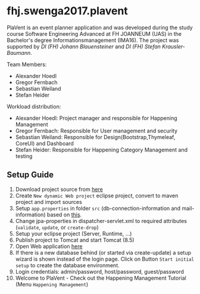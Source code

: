 # fhj.swenga2017.plavent
PlaVent is an event planner application and was developed during the study course Software Engineering Advanced at FH JOANNEUM (UAS)
in the Bachelor's degree Informationsmanagement (IMA16). The project was supported by *DI (FH) Johann Blauensteiner* and *DI (FH) Stefan Krausler-Baumann*.

Team Members:
- Alexander Hoedl
- Gregor Fernbach
- Sebastian Weiland
- Stefan Heider

Workload distribution:
- Alexander Hoedl: Project manager and responsible for Happening Management
- Gregor Fernbach: Responsible for User management and security
- Sebastian Weiland: Responsible for Design(Bootstrap,Thymeleaf, CoreUI) and Dashboard
- Stefan Heider: Responsible for Happening Category Management and testing 


## Setup Guide
1. Download project source from [here](https://github.com/sweiland/fhj.swenga2017.plavent/releases/tag/v1.0.5)
2. Create ``New dynamic Web project`` eclipse project, convert to maven project and import sources  
3. Setup ``app.properties`` in folder ``src`` (db-connection-information and mail-information) based on [this](https://gist.github.com/sweiland/d6fed135f0b072ac6afc12ec00cc81d0).
4. Change jpa-properties in dispatcher-servlet.xml to required attributes (``validate``, ``update``, or ``create-drop``)
5. Setup your eclipse project (Server, Runtime, ...)
6. Publish project to Tomcat and start Tomcat (8.5)
7. Open Web application [here](http://localhost:8080/fhj.swenga2017.plavent/)
8. If there is a new database behind (or started via create-update) a setup wizard is shown instead of the login page. Click on Button ``Start initial setup`` to create the database environment.
9. Login credentials: admin/password, host/password, guest/password
10. Welcome to PlaVent - Check out the Happening Management Tutorial (Menu ``Happening Management``)

